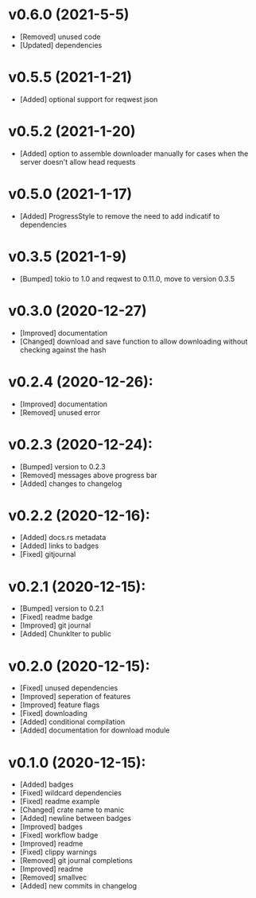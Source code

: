 # v0.6.0 (2021-5-5)
- [Removed] unused code
- [Updated] dependencies

# v0.5.5 (2021-1-21)
- [Added] optional support for reqwest json

# v0.5.2 (2021-1-20)
- [Added] option to assemble downloader manually for cases when the server doesn't allow head requests

# v0.5.0 (2021-1-17)
- [Added] ProgressStyle to remove the need to add indicatif to dependencies

# v0.3.5 (2021-1-9)
- [Bumped] tokio to 1.0 and reqwest to 0.11.0, move to version 0.3.5

# v0.3.0 (2020-12-27)
- [Improved] documentation
- [Changed] download and save function to allow downloading without checking against the hash

# v0.2.4 (2020-12-26):
- [Improved] documentation
- [Removed] unused error


# v0.2.3 (2020-12-24):
- [Bumped] version to 0.2.3
- [Removed] messages above progress bar
- [Added] changes to changelog


# v0.2.2 (2020-12-16):
- [Added] docs.rs metadata
- [Added] links to badges
- [Fixed] gitjournal

# v0.2.1 (2020-12-15):
- [Bumped] version to 0.2.1
- [Fixed] readme badge
- [Improved] git journal
- [Added] ChunkIter to public


# v0.2.0 (2020-12-15):
- [Fixed] unused dependencies
- [Improved] seperation of features
- [Improved] feature flags
- [Fixed] downloading
- [Added] conditional compilation
- [Added] documentation for download module


# v0.1.0 (2020-12-15):
- [Added] badges
- [Fixed] wildcard dependencies
- [Fixed] readme example
- [Changed] crate name to manic
- [Added] newline between badges
- [Improved] badges
- [Fixed] workflow badge
- [Improved] readme
- [Fixed] clippy warnings
- [Removed] git journal completions
- [Improved] readme
- [Removed] smallvec
- [Added] new commits in changelog
